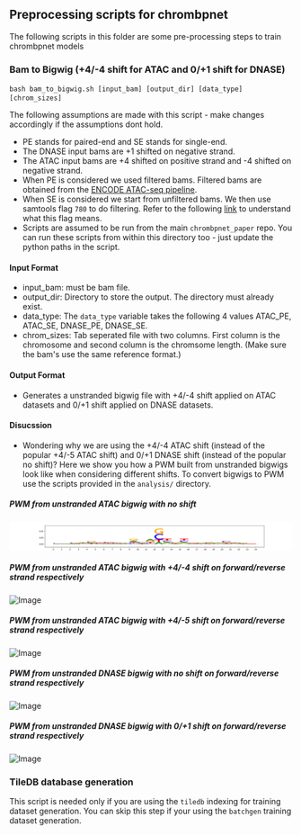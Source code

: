 ## Preprocessing scripts for chrombpnet

The following scripts in this folder are some pre-processing steps to train chrombpnet models

### Bam to Bigwig (+4/-4 shift for ATAC and 0/+1 shift for DNASE)

```
bash bam_to_bigwig.sh [input_bam] [output_dir] [data_type] [chrom_sizes]
```

The following assumptions are made with this script - make changes accordingly if the assumptions dont hold.

- PE stands for paired-end and SE stands for single-end.
- The DNASE input bams are +1 shifted on negative strand.
- The ATAC input bams are +4 shifted on positive strand and -4 shifted on negative strand.
- When PE is considered we used filtered bams. Filtered bams are obtained from the [ENCODE ATAC-seq pipeline][url1]. 
- When SE is considered we start from unfiltered bams. We then use samtools flag `780` to do filtering. Refer to the following [link][url2] to understand what this flag means.
- Scripts are assumed to be run from the main `chrombpnet_paper` repo. You can run these scripts from within this directory too - just update the python paths in the script.

#### Input Format

- input_bam: must be bam file.
- output_dir: Directory to store the output. The directory must already exist.
- data_type: The `data_type` variable takes the following 4 values ATAC_PE, ATAC_SE, DNASE_PE, DNASE_SE.
- chrom_sizes: Tab seperated file with two columns. First column is the chromosome and second column is the chromsome length. (Make sure the bam's use the same reference format.)

#### Output Format

- Generates a unstranded bigwig file with +4/-4 shift applied on ATAC datasets and 0/+1 shift applied on DNASE datasets.

#### Disucssion

- Wondering why we are using the  +4/-4 ATAC shift (instead of the popular +4/-5 ATAC shift) and 0/+1 DNASE shift (instead of the popular no shift)? Here we show you how a PWM built from unstranded bigwigs look like when considering different shifts. To convert bigwigs to PWM use the scripts provided in the `analysis/` directory.

##### PWM from unstranded ATAC bigwig with no shift

![Image](images/atac_no_shift.png)

##### PWM from unstranded ATAC bigwig with +4/-4 shift on forward/reverse strand respectively 

![Image](images/atac_44_shift.jpg)

##### PWM from unstranded ATAC bigwig with +4/-5 shift on forward/reverse strand respectively

![Image](images/atac_45_shift.jpg)


##### PWM from unstranded DNASE bigwig with no shift on forward/reverse strand respectively

![Image](images/dnase_no_shift.jpg)


##### PWM from unstranded DNASE bigwig with 0/+1 shift on forward/reverse strand respectively

![Image](images/dnase_01_shift.jpg)

[url1]: https://github.com/ENCODE-DCC/atac-seq-pipeline
[url2]: https://broadinstitute.github.io/picard/explain-flags.html


### TileDB database generation

This script is needed only if you are using the `tiledb` indexing for training dataset generation. You can skip this step if your using the `batchgen` training dataset generation.


